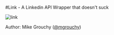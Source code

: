 #Link - A Linkedin API Wrapper that doesn't suck

![link](https://img.skitch.com/20120501-jnwhfg9r99wup6eduaa9wmqpwt.jpg)


Author: Mike Grouchy ([@mgrouchy](http://twitter.com/mgrouchy))
